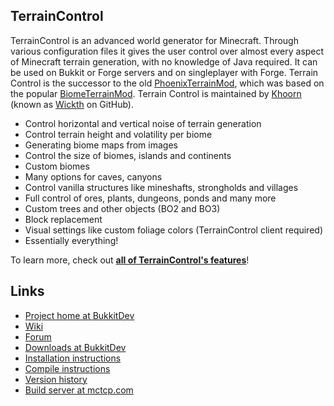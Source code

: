 ##  TerrainControl

TerrainControl is an advanced world generator for Minecraft. Through various configuration files it gives the user control over almost every aspect of Minecraft terrain generation, with no knowledge of Java required. It can be used on Bukkit or Forge servers and on singleplayer with Forge. Terrain Control is the successor to the old <a href="http://www.minecraftforum.net/topic/313991-phoenixterrainmod/">PhoenixTerrainMod</a>, which was based on the popular <a href="http://www.minecraftforum.net/topic/71565-biomemod/">BiomeTerrainMod</a>. Terrain Control is maintained by <a href="http://dev.bukkit.org/profiles/Khoorn/">Khoorn</a> (known as <a href="/Wickth">Wickth</a> on GitHub).

<ul>
<li>Control horizontal and vertical noise of terrain generation</li>
<li>Control terrain height and volatility per biome</li>
<li>Generating biome maps from images</li>
<li>Control the size of biomes, islands and continents</li>
<li>Custom biomes</li>
<li>Many options for caves, canyons</li>
<li>Control vanilla structures like mineshafts, strongholds and villages</li>
<li>Full control of ores, plants, dungeons, ponds and many more</li>
<li>Custom trees and other objects (BO2 and BO3)</li>
<li>Block replacement</li>
<li>Visual settings like custom foliage colors (TerrainControl client required)</li>
<li>Essentially everything!</li>
</ul>
To learn more, check out <a href="https://github.com/Wickth/TerrainControl/wiki/Features"><strong>all of TerrainControl's features</strong></a>!

## Links
* [Project home at BukkitDev](http://dev.bukkit.org/bukkit-plugins/terrain-control/)
* [Wiki](https://github.com/Wickth/TerrainControl/wiki/)
* [Forum](http://dev.bukkit.org/bukkit-plugins/terrain-control/forum/)
* [Downloads at BukkitDev](http://dev.bukkit.org/bukkit-plugins/terrain-control/files/)
* [Installation instructions](https://github.com/Wickth/TerrainControl/wiki/Installation-instructions)
* [Compile instructions](https://github.com/Wickth/TerrainControl/wiki/Developer-page#wiki-compiling)
* [Version history](https://github.com/Wickth/TerrainControl/wiki/Version-history)
* [Build server at mctcp.com](http://mctcp.com:8900/job/TerrainControl/com.khorn.terraincontrol$terraincontrol-release/)
